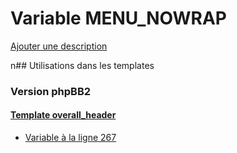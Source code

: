 # Variable MENU_NOWRAP
[Ajouter une description](https://fa-tvars.appspot.com/MENU_NOWRAP)

n## Utilisations dans les templates

### Version phpBB2

#### [Template overall_header](subsilver/overall_header.md)
* [Variable à la ligne 267](../subsilver/overall_header.tpl#L267)